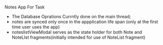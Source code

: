 Notes App For Task

 - The Database Oprations Currntly done on the main thread;
 - notes are synced only once in the appplication life span (only at the first time user uses the app)
 - noteslistViewModal serves as the state holder for both Note and NoteLIst fragments(initially intended for use of NoteList fragment)
